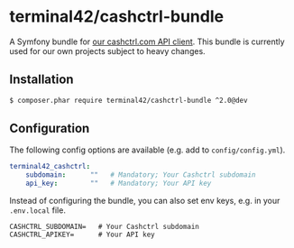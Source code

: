 # terminal42/cashctrl-bundle

A Symfony bundle for [our cashctrl.com API client](https://github.com/terminal42/cashctrl-api).
This bundle is currently used for our own projects subject to heavy changes.


## Installation

```bash
$ composer.phar require terminal42/cashctrl-bundle ^2.0@dev
```


## Configuration

The following config options are available (e.g. add to `config/config.yml`).

```yaml
terminal42_cashctrl:
    subdomain:      ""   # Mandatory; Your Cashctrl subdomain
    api_key:        ""   # Mandatory; Your API key
```

Instead of configuring the bundle, you can also set env keys, e.g. in your `.env.local` file.

```dotenv
CASHCTRL_SUBDOMAIN=   # Your Cashctrl subdomain
CASHCTRL_APIKEY=      # Your API key
```
